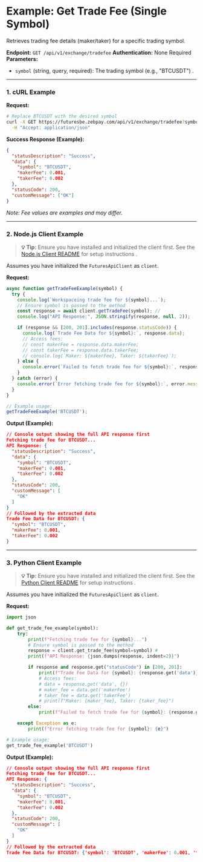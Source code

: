 # Example: Get Trade Fee (Single Symbol)

Retrieves trading fee details (maker/taker) for a specific trading symbol.

**Endpoint:** `GET /api/v1/exchange/tradefee`
**Authentication:** None Required
**Parameters:**
* `symbol` (string, query, required): The trading symbol (e.g., "BTCUSDT") .

---

### 1. cURL Example

**Request:**

```bash
# Replace BTCUSDT with the desired symbol
curl -X GET https://futuresbe.zebpay.com/api/v1/exchange/tradefee?symbol=BTCUSDT \
  -H "Accept: application/json"
```

**Success Response (Example):**

```json
{
  "statusDescription": "Success",
  "data": {
    "symbol": "BTCUSDT",
    "makerFee": 0.001,
    "takerFee": 0.002
  },
  "statusCode": 200,
  "customMessage": ["OK"]
}
```
*Note: Fee values are examples and may differ.*

---

### 2. Node.js Client Example

> **💡 Tip:** Ensure you have installed and initialized the client first. See the [Node.js Client README](../../../clients/rest-http/node/README.md) for setup instructions .

Assumes you have initialized the `FuturesApiClient` as `client`.

**Request:**

```javascript
async function getTradeFeeExample(symbol) {
  try {
    console.log(`Workspaceing trade fee for ${symbol}...`);
    // Ensure symbol is passed to the method
    const response = await client.getTradeFee(symbol); //
    console.log("API Response:", JSON.stringify(response, null, 2));

    if (response && [200, 201].includes(response.statusCode)) {
      console.log(`Trade Fee Data for ${symbol}:`, response.data);
      // Access fees:
      // const makerFee = response.data.makerFee;
      // const takerFee = response.data.takerFee;
      // console.log(`Maker: ${makerFee}, Taker: ${takerFee}`);
    } else {
      console.error(`Failed to fetch trade fee for ${symbol}:`, response.statusDescription);
    }
  } catch (error) {
    console.error(`Error fetching trade fee for ${symbol}:`, error.message);
  }
}

// Example usage:
getTradeFeeExample('BTCUSDT');
```

**Output (Example):**

```json
// Console output showing the full API response first
Fetching trade fee for BTCUSDT...
API Response: {
  "statusDescription": "Success",
  "data": {
    "symbol": "BTCUSDT",
    "makerFee": 0.001,
    "takerFee": 0.002
  },
  "statusCode": 200,
  "customMessage": [
    "OK"
  ]
}
// Followed by the extracted data
Trade Fee Data for BTCUSDT: {
  "symbol": "BTCUSDT",
  "makerFee": 0.001,
  "takerFee": 0.002
}
```

---

### 3. Python Client Example

> **💡 Tip:** Ensure you have installed and initialized the client first. See the [Python Client README](../../../clients/rest-http/python/README.md) for setup instructions .

Assumes you have initialized the `FuturesApiClient` as `client`.

**Request:**

```python
import json

def get_trade_fee_example(symbol):
    try:
        print(f"Fetching trade fee for {symbol}...")
        # Ensure symbol is passed to the method
        response = client.get_trade_fee(symbol=symbol) #
        print(f"API Response: {json.dumps(response, indent=2)}")

        if response and response.get("statusCode") in [200, 201]:
            print(f"Trade Fee Data for {symbol}: {response.get('data')}")
            # Access fees:
            # data = response.get('data', {})
            # maker_fee = data.get('makerFee')
            # taker_fee = data.get('takerFee')
            # print(f"Maker: {maker_fee}, Taker: {taker_fee}")
        else:
            print(f"Failed to fetch trade fee for {symbol}: {response.get('statusDescription')}")

    except Exception as e:
        print(f"Error fetching trade fee for {symbol}: {e}")

# Example usage:
get_trade_fee_example('BTCUSDT')
```

**Output (Example):**

```json
// Console output showing the full API response first
Fetching trade fee for BTCUSDT...
API Response: {
  "statusDescription": "Success",
  "data": {
    "symbol": "BTCUSDT",
    "makerFee": 0.001,
    "takerFee": 0.002
  },
  "statusCode": 200,
  "customMessage": [
    "OK"
  ]
}
// Followed by the extracted data
Trade Fee Data for BTCUSDT: {'symbol': 'BTCUSDT', 'makerFee': 0.001, 'takerFee': 0.002}
```
